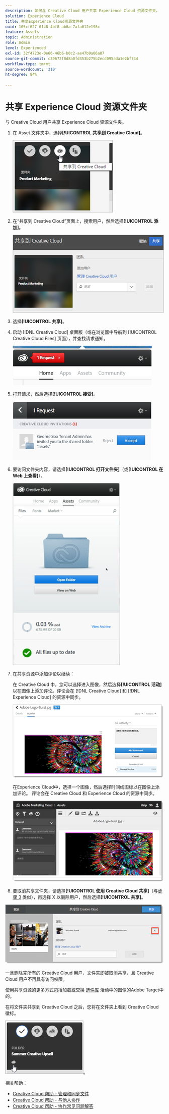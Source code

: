 ```yaml
---
description: 如何与 Creative Cloud 用户共享 Experience Cloud 资源文件夹。
solution: Experience Cloud
title: 共享Experience Cloud资源文件夹
uuid: 105cf627-0148-4bf8-ab6a-7afa612e198c
feature: Assets
topic: Administration
role: Admin
level: Experienced
exl-id: 32f4723e-0e66-46b6-b0c2-ae47b9a06a87
source-git-commit: c39672f0d8a0fd353b275b2ecd095ada1e2bf744
workflow-type: tm+mt
source-wordcount: '310'
ht-degree: 84%

---
```


# 共享 Experience Cloud 资源文件夹

与 Creative Cloud 用户共享 Experience Cloud 资源文件夹。

1. 在 Asset 文件夹中，选择&#x200B;**[!UICONTROL 共享到 Creative Cloud]**。

   ![共享到 Creative Cloud](../../assets/asset-share-cc.png)
1. 在“共享到 Creative Cloud”页面上，搜索用户，然后选择&#x200B;**[!UICONTROL 添加]**。

   ![添加 Creative Cloud 用户](../../assets/asset-share-cc-page.png)

1. 选择&#x200B;**[!UICONTROL 共享]**。
1. 启动 [!DNL Creative Cloud] 桌面版（或在浏览器中导航到 [!UICONTROL Creative Cloud Files] 页面），并查找请求通知。

   ![请求通知](../../assets/cc_share_request.png)
1. 打开请求，然后选择&#x200B;**[!UICONTROL 接受]**。

   ![接受请求](../../assets/cc_share_accept.png)
1. 要访问文件夹内容，请选择&#x200B;**[!UICONTROL 打开文件夹]**（或&#x200B;**[!UICONTROL 在 Web 上查看]**）。

   ![在 Web 上查看](../../assets/creative_cloud_open_folder.png)
1. 在共享资源中添加评论以继续：

   在 Creative Cloud 中，您可以选择进入图像，然后选择&#x200B;**[!UICONTROL 活动]**&#x200B;以在图像上添加评论。评论会在 [!DNL Creative Cloud] 和 [!DNL Experience Cloud] 的资源中同步。

   ![在图像上添加评论](../../assets/asset_comment_cc.png)

   在Experience Cloud中，选择一个图像，然后选择时间线图标以在图像上添加评论。 评论会在 Creative Cloud 和 Experience Cloud 的资源中同步。

   ![在图像上添加评论](../../assets/asset_comment_mac.png)

1. 要取消共享文件夹，请选择&#x200B;**[!UICONTROL 使用 Creative Cloud 共享]**（与[步骤 3](share.md) 类似），再选择 X 以删除用户，然后选择&#x200B;**[!UICONTROL 共享]**。

![取消共享文件夹](../../assets/asset_remove_user.png)

一旦删除完所有的 Creative Cloud 用户，文件夹即被取消共享，且 Creative Cloud 用户不再具有访问权限。

使用共享资源的更多方式包括加载或交换 [选件库](https://experienceleague.adobe.com/docs/target/using/experiences/offers/manage-content.html) 活动中的图像的Adobe Target中的。

在将文件夹共享到 Creative Cloud 之后，您将在文件夹上看到 Creative Cloud 徽标。

![文件夹上的 Creative Cloud 徽标](../../assets/asset-cc-logo.png)。

相关帮助：

* [Creative Cloud 帮助 - 管理和同步文件](https://helpx.adobe.com/cn/creative-cloud/help/sync-creative-cloud-files.html)
* [Creative Cloud 帮助 - 与他人协作](https://helpx.adobe.com/cn/creative-cloud/help/collaboration.html)
* [Creative Cloud 帮助 - 协作常见问题解答](https://helpx.adobe.com/cn/creative-cloud/help/collaboration-faq.html)
